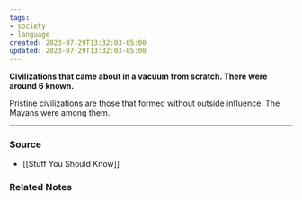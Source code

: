```yaml
---
tags:
- society
- language
created: 2023-07-29T13:32:03-05:00
updated: 2023-07-29T13:32:03-05:00
---
```

**Civilizations that came about in a vacuum from scratch. There were around 6 known.**

Pristine civilizations are those that formed without outside influence.  The Mayans were among them. 

---
### Source
- [[Stuff You Should Know]]

### Related Notes